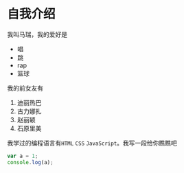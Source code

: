 # 自我介绍

我叫马瑞，我的爱好是
* 唱
* 跳
* rap
* 篮球

我的前女友有
1. 迪丽热巴
2. 古力娜扎
3. 赵丽颖
4. 石原里美

我学过的编程语言有`HTML` `CSS` `JavaScript`。我写一段给你瞧瞧吧
```javascript
var a = 1;
console.log(a);
```
